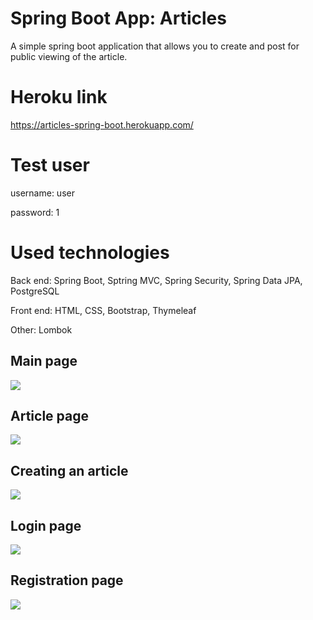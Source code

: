 # Spring Boot App: Articles
A simple spring boot application that allows you to create and post for public viewing of the article.

# Heroku link
  https://articles-spring-boot.herokuapp.com/
  
# Test user
   username: user
   
   password: 1
   
# Used technologies
  Back end: Spring Boot, Sptring MVC, Spring Security, Spring Data JPA, PostgreSQL
  
  Front end: HTML, CSS, Bootstrap, Thymeleaf
  
  Other: Lombok
   
Main page
------------------------

![](https://github.com/KrupoderovMikhail/articles/blob/master/1.png)

Article page
------------------------

![](https://github.com/KrupoderovMikhail/articles/blob/master/2.png)

Creating an article
------------------------

![](https://github.com/KrupoderovMikhail/articles/blob/master/3.png)

Login page
------------------------

![](https://github.com/KrupoderovMikhail/articles/blob/master/4.png)

Registration page
------------------------

![](https://github.com/KrupoderovMikhail/articles/blob/master/5.png)
   
   
   
